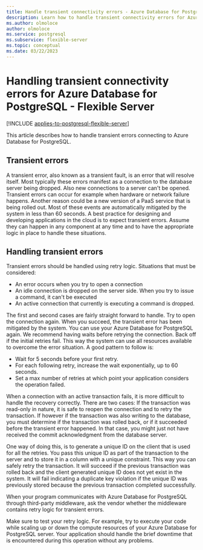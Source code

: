 ```yaml
---
title: Handle transient connectivity errors - Azure Database for PostgreSQL - Flexible Server
description: Learn how to handle transient connectivity errors for Azure Database for PostgreSQL - Flexible Server.
ms.author: olmoloce
author: olmoloce
ms.service: postgresql
ms.subservice: flexible-server
ms.topic: conceptual
ms.date: 03/22/2023
---
```


# Handling transient connectivity errors for Azure Database for PostgreSQL - Flexible Server

[!INCLUDE [applies-to-postgresql-flexible-server](../includes/applies-to-postgresql-flexible-server.md)]

This article describes how to handle transient errors connecting to Azure Database for PostgreSQL.

## Transient errors

A transient error, also known as a transient fault, is an error that will resolve itself. Most typically these errors manifest as a connection to the database server being dropped. Also new connections to a server can't be opened. Transient errors can occur for example when hardware or network failure happens. Another reason could be a new version of a PaaS service that is being rolled out. Most of these events are automatically mitigated by the system in less than 60 seconds. A best practice for designing and developing applications in the cloud is to expect transient errors. Assume they can happen in any component at any time and to have the appropriate logic in place to handle these situations.

## Handling transient errors

Transient errors should be handled using retry logic. Situations that must be considered:

* An error occurs when you try to open a connection
* An idle connection is dropped on the server side. When you try to issue a command, it can't be executed
* An active connection that currently is executing a command is dropped.

The first and second cases are fairly straight forward to handle. Try to open the connection again. When you succeed, the transient error has been mitigated by the system. You can use your Azure Database for PostgreSQL again. We recommend having waits before retrying the connection. Back off if the initial retries fail. This way the system can use all resources available to overcome the error situation. A good pattern to follow is:

* Wait for 5 seconds before your first retry.
* For each following retry, increase the wait exponentially, up to 60 seconds.
* Set a max number of retries at which point your application considers the operation failed.

When a connection with an active transaction fails, it is more difficult to handle the recovery correctly. There are two cases: If the transaction was read-only in nature, it is safe to reopen the connection and to retry the transaction. If however if the transaction was also writing to the database, you must determine if the transaction was rolled back, or if it succeeded before the transient error happened. In that case, you might just not have received the commit acknowledgment from the database server.

One way of doing this, is to generate a unique ID on the client that is used for all the retries. You pass this unique ID as part of the transaction to the server and to store it in a column with a unique constraint. This way you can safely retry the transaction. It will succeed if the previous transaction was rolled back and the client generated unique ID does not yet exist in the system. It will fail indicating a duplicate key violation if the unique ID was previously stored because the previous transaction completed successfully.

When your program communicates with Azure Database for PostgreSQL through third-party middleware, ask the vendor whether the middleware contains retry logic for transient errors.

Make sure to test your retry logic. For example, try to execute your code while scaling up or down the compute resources of your Azure Database for PostgreSQL server. Your application should handle the brief downtime that is encountered during this operation without any problems.